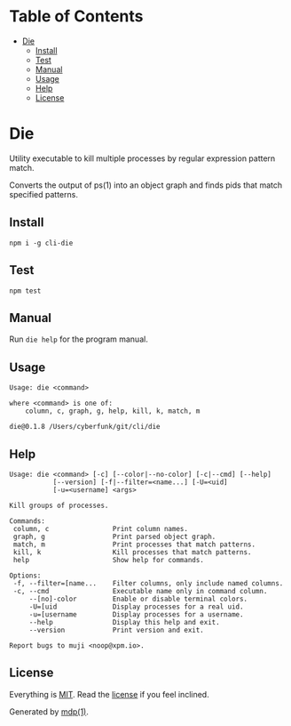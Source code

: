 Table of Contents
=================

* [Die](#die)
  * [Install](#install)
  * [Test](#test)
  * [Manual](#manual)
  * [Usage](#usage)
  * [Help](#help)
  * [License](#license)

Die
===

Utility executable to kill multiple processes by regular expression pattern match.

Converts the output of ps(1) into an object graph and finds pids that match specified patterns.

## Install

```
npm i -g cli-die
```

## Test

```
npm test
```

## Manual

Run `die help` for the program manual.

## Usage

```
Usage: die <command>

where <command> is one of:
    column, c, graph, g, help, kill, k, match, m

die@0.1.8 /Users/cyberfunk/git/cli/die
```

## Help

```
Usage: die <command> [-c] [--color|--no-color] [-c|--cmd] [--help]
           [--version] [-f|--filter=<name...] [-U=<uid]
           [-u=<username] <args>

Kill groups of processes.

Commands:
 column, c                Print column names.
 graph, g                 Print parsed object graph.
 match, m                 Print processes that match patterns.
 kill, k                  Kill processes that match patterns.
 help                     Show help for commands.

Options:
 -f, --filter=[name...    Filter columns, only include named columns.
 -c, --cmd                Executable name only in command column.
     --[no]-color         Enable or disable terminal colors.
     -U=[uid              Display processes for a real uid.
     -u=[username         Display processes for a username.
     --help               Display this help and exit.
     --version            Print version and exit.

Report bugs to muji <noop@xpm.io>.
```

## License

Everything is [MIT](http://en.wikipedia.org/wiki/MIT_License). Read the [license](https://github.com/freeformsystems/cli-die/blob/master/LICENSE) if you feel inclined.

Generated by [mdp(1)](https://github.com/freeformsystems/mdp).

[toolkit]: https://github.com/freeformsystems/cli-toolkit
[command]: https://github.com/freeformsystems/cli-command
